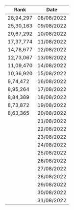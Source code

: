 
|Rank| Date |
|---------|--|
| 28,94,297   |08/08/2022|
| 25,30,163  |09/08/2022|
| 20,67,292  |10/08/2022|
| 17,37,774  |11/08/2022|
| 14,78,677  |12/08/2022|
| 12,73,067  |13/08/2022|
| 11,09,470  |14/08/2022|
| 10,36,920 |15/08/2022|
| 9,74,472 |16/08/2022|
| 8,95,264  |17/08/2022|
| 8,84,389  |18/08/2022|
| 8,73,872  |19/08/2022|
| 8,63,365 |20/08/2022|
|   |21/08/2022|
|   |22/08/2022|
|   |23/08/2022|
|   |24/08/2022|
|   |25/08/2022|
|   |26/08/2022|
|   |27/08/2022|
|   |28/08/2022|
|   |29/08/2022|
|   |30/08/2022|
|   |31/08/2022|




